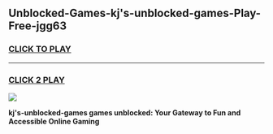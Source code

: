 
## Unblocked-Games-kj's-unblocked-games-Play-Free-jgg63
<h3>
<a href="https://premium76.site?title=kj's-unblocked-games&ref=21A">CLICK TO PLAY</a></h3>
<hr>

<h3>
<a href="https://premium76.site?title=kj's-unblocked-games&ref=21A">CLICK 2 PLAY</a>
  
</h3>

<a href="https://premium76.site?title=kj's-unblocked-games&ref=21A"><img src="https://clearcache.store/games.png"></a>


**kj's-unblocked-games games unblocked: Your Gateway to Fun and Accessible Online Gaming**
